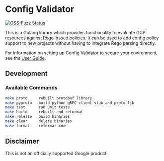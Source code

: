 # Config Validator

[![OSS-Fuzz Status](https://oss-fuzz-build-logs.storage.googleapis.com/badges/config-validator.svg)](https://bugs.chromium.org/p/oss-fuzz/issues/list?sort=-opened&can=1&q=proj:config-validator)

This is a Golang library which provides functionality to evaluate
GCP resources against Rego-based policies. It can be used to add
config policy support to new projects without having to integrate
Rego parsing directly.

For information on setting up Config Validator to secure your environment,
see the [User Guide](https://github.com/GoogleCloudPlatform/policy-library/blob/main/docs/user_guide.md).

## Development
### Available Commands

```sh
make proto     rebuilt protobuf library
make pyproto   build python gRPC client stub and proto lib
make test      run unit tests
make build     rebuilt and reformat
make release   build binaries
make clear     delete binaries
make format    reformat code
```

## Disclaimer
This is not an officially supported Google product.
